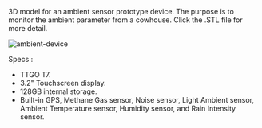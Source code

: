 3D model for an ambient sensor prototype device. The purpose is to monitor the ambient parameter from a cowhouse. Click the .STL file for more detail.

![ambient-device](https://github.com/user-attachments/assets/664faca2-262e-4723-a30f-3f55978ca0e8)

Specs :
- TTGO T7.
- 3.2" Touchscreen display.
- 128GB internal storage.
- Built-in GPS, Methane Gas sensor, Noise sensor, Light Ambient sensor, Ambient Temperature sensor, Humidity sensor, and Rain Intensity sensor.
